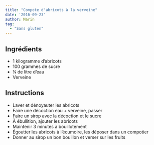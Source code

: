 ```yaml
---
title: "Compote d'abricots à la verveine"
date: '2016-09-23'
author: Marin
tag: 
  - "Sans gluten"
---
```

## Ingrédients
- 1 kilogramme d’abricots
- 100 grammes de sucre
- ¼ de litre d’eau
- Verveine

## Instructions
- Laver et dénoyauter les abricots
- Faire une décoction eau + verveine, passer
- Faire un sirop avec la décoction et le sucre
- À ébullition, ajouter les abricots
- Maintenir 3 minutes à bouillotement
- Égoutter les abricots à l’écumoire, les déposer dans un compotier
- Donner au sirop un bon bouillon et verser sur les fruits

